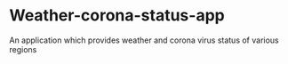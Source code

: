 # Weather-corona-status-app
An application which provides weather and corona virus status of various regions
